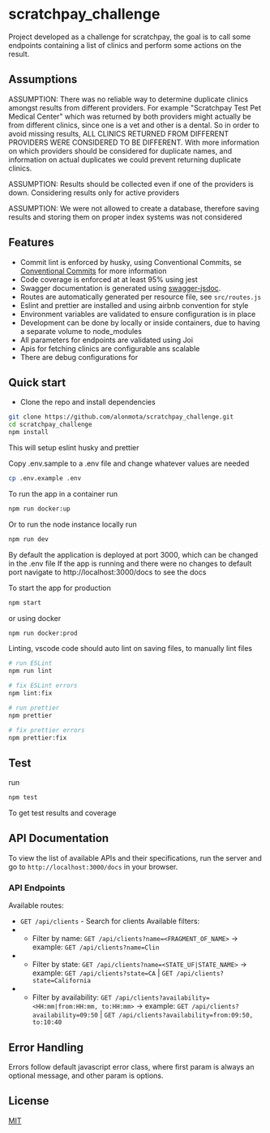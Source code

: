 # scratchpay_challenge
Project developed as a challenge for scratchpay, the goal is to call some endpoints containing a list of clinics and perform some actions on the result.
## Assumptions
ASSUMPTION: There was no reliable way to determine duplicate clinics amongst results from different providers. For example "Scratchpay Test Pet Medical Center" which was returned by both providers might actually be from different clinics, since one is a vet and other is a dental.
So in order to avoid missing results, ALL CLINICS RETURNED FROM DIFFERENT PROVIDERS WERE CONSIDERED TO BE DIFFERENT.
With more information on which providers should be considered for duplicate names, and information on actual duplicates we could prevent returning duplicate clinics.

ASSUMPTION: Results should be collected even if one of the providers is down. Considering results only for active providers

ASSUMPTION: We were not allowed to create a database, therefore saving results and storing them on proper index systems was not considered

## Features
- Commit lint is enforced by husky, using Conventional Commits, se [Conventional Commits](https://www.conventionalcommits.org/en/v1.0.0/) for more information
- Code coverage is enforced at at least 95% using jest
- Swagger documentation is generated using [swagger-jsdoc](https://github.com/Surnet/swagger-jsdoc).
- Routes are automatically generated per resource file, see `src/routes.js`
- Eslint and prettier are installed and using airbnb convention for style
- Environment variables are validated to ensure configuration is in place
- Development can be done by locally or inside containers, due to having a separate volume to node_modules
- All parameters for endpoints are validated using Joi
- Apis for fetching clinics are configurable ans scalable
- There are debug configurations for 

## Quick start

- Clone the repo and install dependencies
```bash
git clone https://github.com/alonmota/scratchpay_challenge.git
cd scratchpay_challenge
npm install
```
This will setup eslint husky and prettier

Copy .env.sample to a .env file and change whatever values are needed
```bash
cp .env.example .env
```

To run the app in a container run
```bash
npm run docker:up
```
Or to run the node instance locally run 
```bash
npm run dev
```

By default the application is deployed at port 3000, which can be changed in the .env file
If the app is running and there were no changes to default port navigate to http://localhost:3000/docs to see the docs

To start the app for production
```bash
npm start
```
or using docker
```bash
npm run docker:prod
```

Linting, vscode code should auto lint on saving files, to manually lint files

```bash
# run ESLint
npm run lint

# fix ESLint errors
npm lint:fix

# run prettier
npm prettier

# fix prettier errors
npm prettier:fix
```

## Test
run
```bash
npm test
```
To get test results and coverage

## API Documentation
To view the list of available APIs and their specifications, run the server and go to `http://localhost:3000/docs` in your browser. 

### API Endpoints

Available routes:
- `GET /api/clients` - Search for clients
Available filters:
- - Filter by name: `GET /api/clients?name=<FRAGMENT_OF_NAME>` -> example: `GET /api/clients?name=Clin`
- - Filter by state: `GET /api/clients?name=<STATE_UF|STATE_NAME>` -> example: `GET /api/clients?state=CA` | `GET /api/clients?state=California`
- - Filter by availability: `GET /api/clients?availability=<HH:mm|from:HH:mm, to:HH:mm>` -> example: `GET /api/clients?availability=09:50` | `GET /api/clients?availability=from:09:50, to:10:40`
## Error Handling
Errors follow default javascript error class, where first param is always an optional message, and other param is options.

## License
[MIT](LICENSE)
